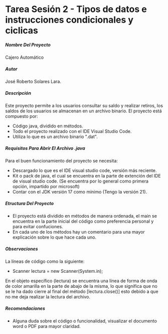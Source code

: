 # Tarea Sesión 2 - Tipos de datos e instrucciones condicionales y ciclicas

##### Nombre Del Proyecto

Cajero Automático

##### Autor

José Roberto Solares Lara.


##### Descripción

Este proyecto permite a los usuarios consultar su saldo y realizar retiros, los saldos de los usuarios se almacenan
en un archivo binario. El proyecto está compuesto por:

- Código java, dividido en métodos.
- Todo el proyecto realizado con el IDE Visual Studio Code.
- Utiliza lo que es un archivo binario ".dat".


##### Requisitos Para Abrir El Archivo .java

Para el buen funcionamiento del proyecto se necesita:

- Descargado lo que es el IDE visual studio code, versión más reciente.
- Kit o pack de java, el cual se encuentra en la parte de extención del IDE de visual studio code. (Se encuentra por lo general como primera opción, impartido  por microsoft)
- Contar con el JDK versión 17 como mínimo (Tengo la versión 21).

##### Etructura Del Proyecto

- El proyecto está dividido en métodos de manera ordenada, el main se encuentra en la parte inicial del código como preferencia personal y para evitar confuciones.
- En cada uno de los métodos hay un comentario para una mayor explicación sobre lo que hace cada uno.

##### Observaciones

La líneas de código como la siguiente:

- Scanner lectura = new Scanner(System.in);

En el objeto específico (lectura) se encuentra una línea de forma de onda de color amarilla en la parte de abajo de la misma, lo que significa que no se le ha dado cierre al final del método [lectura.close()] esto debido a que no me deja realizar la lectura del archivo.

##### Recomendaciones

- Alguna duda sobre el código o funcionalidad, visualizar el documento word o PDF para mayor claridad.
